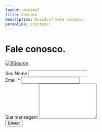 ```yaml
---
layout: minimal
title: Contato
description: Duvidas? Fale conosco.
permalink: /contato/
---
```


<div class="row">
  <div class="col-12 text-center">
    <h1>Fale conosco.</h1>
</div>

<a href="https://www.bsource.com.br/pt/"><img src="https://res.cloudinary.com/dmmimj8jp/image/upload/v1565359979/BS_lc99je.png" alt="BSource" title="Venha conhecer nosso site" class="responsive1"></a>

<form action="https://bsource.us19.list-manage.com/subscribe/post?u=4d7d6690bbf57af15d4563d58&amp;id=fa3667bf0a" method="post" id="mc-embedded-subscribe-form" class="validate" target="_blank" novalidate>
  <div class="mc-field-group">
	  <label for="mce-FNAME">Seu Nome</label>
	  <input type="text" value="" name="FNAME" class="" id="mce-FNAME">
  </div>
  <div class="mc-field-group">
    <label for="mce-EMAIL">Email 
      <span class="asterisk">*
      </span>
    </label>
	  <input type="email" value="" name="EMAIL" class="required email" id="mce-EMAIL">
  </div>
  <div class="mc-field-group">
    <label for="mcemensagem">Sua mensagem</label>
    <textarea name="mensagem" 
      onkeyup="adjust_textarea(this)" 
      placeholder="Sua mensagem" 
      class="form-control" 
      id="mceMensagem"
      data-vv-id="_oubcr77fc" 
      aria-required="true" 
      rows="7"
      aria-invalid="false">
    </textarea>
  </div>
  <button type="submit" class="btn btn-primary btn-block mb-2">Enviar</button>
</form>
<script type='text/javascript' src='//s3.amazonaws.com/downloads.mailchimp.com/js/mc-validate.js'></script><script type='text/javascript'>(function($) {window.fnames = new Array(); window.ftypes = new Array();fnames[0]='EMAIL';ftypes[0]='email';fnames[1]='FNAME';ftypes[1]='text';fnames[2]='LNAME';ftypes[2]='text';fnames[3]='ADDRESS';ftypes[3]='address';fnames[4]='PHONE';ftypes[4]='phone';fnames[5]='BIRTHDAY';ftypes[5]='birthday';}(jQuery));var $mcj = jQuery.noConflict(true);</script>
<!--End mc_embed_signup-->


